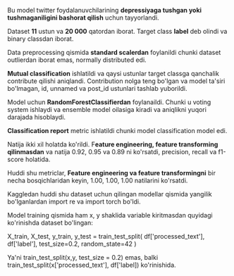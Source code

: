 Bu model twitter foydalanuvchilarining **depressiyaga tushgan yoki tushmaganiligini bashorat qilish** uchun tayyorlandi.

Dataset **11** ustun va **20 000** qatordan iborat. Target class **label** deb olindi va binary classdan iborat.

Data preprocessing qismida **standard scalerdan** foylanildi chunki dataset outlierdan iborat emas, normally distributed edi.

**Mutual classification** ishlatildi va qaysi ustunlar target classga qanchalik contribute qilishi aniqlandi. Contribution nolga teng bo'lgan va model ta'siri bo'lmagan, id, unnamed va post_id ustunlari tashlab yuborildi.

Model uchun **RandomForestClassifierdan** foylanaildi. Chunki u voting system ishlaydi va ensemble model oilasiga kiradi va aniqlikni yuqori darajada hisoblaydi.

**Classification report** metric ishlatildi chunki model classification model edi.

Natija ikki xil holatda ko'rildi. F**eature engineering, feature transforming qilinmasdan** va natija 0.92, 0.95 va 0.89 ni ko'rsatdi, precision, recall va f1-score holatida.

Huddi shu metriclar, **Feature engineering va feature transformingni** bir necha bosqichlaridan keyin, 1.00, 1.00, 1.00 natilarini ko'rsatdi.

Kaggledan huddi shu dataset uchun qilingan modellar qismida yangilik bo'lganlardan import re va import torch bo'ldi.

Model training qismida ham x, y shaklida variable kiritmasdan quyidagi ko'rinishda dataset bo'lingan:

X_train, X_test, y_train, y_test = train_test_split(
df['processed_text'], df['label'], test_size=0.2, random_state=42
)

Ya'ni train_test_split(x,y, test_size = 0.2) emas, balki
train_test_split(x['processed_text'], df['label]) ko'rinishida.
